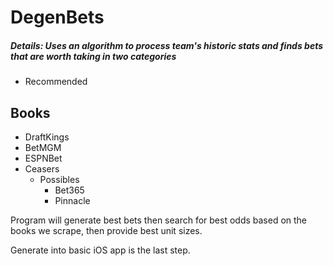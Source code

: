 DegenBets
=
##### Details: Uses an algorithm to process team's historic stats and finds bets that are worth taking in two categories
- Recommended

Books
-
- DraftKings
- BetMGM
- ESPNBet
- Ceasers
  - Possibles
    - Bet365
    - Pinnacle

Program will generate best bets then search for best odds based on the books we scrape, then provide best unit sizes.

Generate into basic iOS app is the last step.